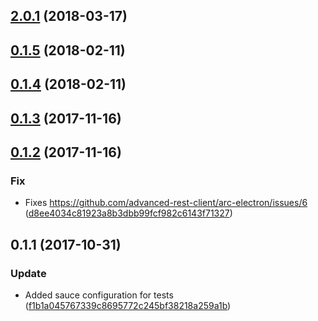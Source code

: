 <a name="2.0.1"></a>
## [2.0.1](https://github.com/advanced-rest-client/url-parser/compare/0.1.4...2.0.1) (2018-03-17)




<a name="0.1.5"></a>
## [0.1.5](https://github.com/advanced-rest-client/url-parser/compare/0.1.4...0.1.5) (2018-02-11)




<a name="0.1.4"></a>
## [0.1.4](https://github.com/advanced-rest-client/url-parser/compare/0.1.3...0.1.4) (2018-02-11)




<a name="0.1.3"></a>
## [0.1.3](https://github.com/advanced-rest-client/url-parser/compare/0.1.2...0.1.3) (2017-11-16)




<a name="0.1.2"></a>
## [0.1.2](https://github.com/advanced-rest-client/url-parser/compare/0.1.1...0.1.2) (2017-11-16)


### Fix

* Fixes https://github.com/advanced-rest-client/arc-electron/issues/6 ([d8ee4034c81923a8b3dbb99fcf982c6143f71327](https://github.com/advanced-rest-client/url-parser/commit/d8ee4034c81923a8b3dbb99fcf982c6143f71327))



<a name="0.1.1"></a>
## 0.1.1 (2017-10-31)


### Update

* Added sauce configuration for tests ([f1b1a045767339c8695772c245bf38218a259a1b](https://github.com/advanced-rest-client/url-parser/commit/f1b1a045767339c8695772c245bf38218a259a1b))




